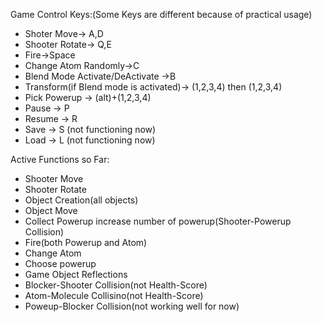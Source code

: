Game Control Keys:(Some Keys are different because of practical usage)

* Shoter Move-> A,D
* Shooter Rotate-> Q,E
* Fire->Space
* Change Atom Randomly->C
* Blend Mode Activate/DeActivate ->B
* Transform(if Blend mode is activated)-> (1,2,3,4) then (1,2,3,4) 
* Pick Powerup -> (alt)+(1,2,3,4)
* Pause -> P
* Resume -> R
* Save -> S (not functioning now)
* Load -> L (not functioning now)

Active Functions so Far: 

*  Shooter Move
*  Shooter Rotate
*  Object Creation(all objects)
*  Object Move
*  Collect Powerup increase number of powerup(Shooter-Powerup Collision)
*  Fire(both Powerup and Atom)
*  Change Atom
*  Choose powerup
*  Game Object Reflections
*  Blocker-Shooter Collision(not Health-Score)
*  Atom-Molecule Collisino(not Health-Score)
*  Poweup-Blocker Collision(not working well for now)